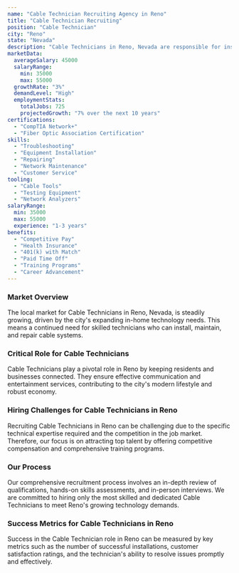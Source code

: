 ```yaml
---
name: "Cable Technician Recruiting Agency in Reno"
title: "Cable Technician Recruiting"
position: "Cable Technician"
city: "Reno"
state: "Nevada"
description: "Cable Technicians in Reno, Nevada are responsible for installing, maintaining and repairing cable systems, including handling internet, television, and telephone cables."
marketData:
  averageSalary: 45000
  salaryRange:
    min: 35000
    max: 55000
  growthRate: "3%"
  demandLevel: "High"
  employmentStats:
    totalJobs: 725
    projectedGrowth: "7% over the next 10 years"
certifications:
  - "CompTIA Network+"
  - "Fiber Optic Association Certification"
skills:
  - "Troubleshooting"
  - "Equipment Installation"
  - "Repairing"
  - "Network Maintenance"
  - "Customer Service"
tooling:
  - "Cable Tools"
  - "Testing Equipment"
  - "Network Analyzers"
salaryRange:
  min: 35000
  max: 55000
  experience: "1-3 years"
benefits:
  - "Competitive Pay"
  - "Health Insurance"
  - "401(k) with Match"
  - "Paid Time Off"
  - "Training Programs"
  - "Career Advancement"
---
```


### Market Overview
The local market for Cable Technicians in Reno, Nevada, is steadily growing, driven by the city's expanding in-home technology needs. This means a continued need for skilled technicians who can install, maintain, and repair cable systems.

### Critical Role for Cable Technicians
Cable Technicians play a pivotal role in Reno by keeping residents and businesses connected. They ensure effective communication and entertainment services, contributing to the city's modern lifestyle and robust economy.

### Hiring Challenges for Cable Technicians in Reno
Recruiting Cable Technicians in Reno can be challenging due to the specific technical expertise required and the competition in the job market. Therefore, our focus is on attracting top talent by offering competitive compensation and comprehensive training programs.

### Our Process
Our comprehensive recruitment process involves an in-depth review of qualifications, hands-on skills assessments, and in-person interviews. We are committed to hiring only the most skilled and dedicated Cable Technicians to meet Reno's growing technology demands.

### Success Metrics for Cable Technicians in Reno
Success in the Cable Technician role in Reno can be measured by key metrics such as the number of successful installations, customer satisfaction ratings, and the technician's ability to resolve issues promptly and effectively.